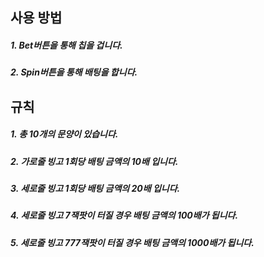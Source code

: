 ## 사용 방법
##### 1. Bet버튼을 통해 칩을 겁니다.
##### 2. Spin버튼을 통해 배팅을 합니다.

## 규칙
##### 1. 총 10개의 문양이 있습니다.
##### 2. 가로줄 빙고 1회당 배팅 금액의 10배 입니다.
##### 3. 세로줄 빙고 1회당 배팅 금액의 20배 입니다.
##### 4. 세로줄 빙고 7잭팟이 터질 경우 배팅 금액의 100배가 됩니다.
##### 5. 세로줄 빙고 777잭팟이 터질 경우 배팅 금액의 1000배가 됩니다.
